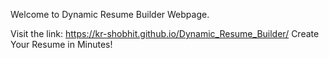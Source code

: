Welcome to Dynamic Resume Builder Webpage. 

Visit the link: https://kr-shobhit.github.io/Dynamic_Resume_Builder/
Create Your Resume in Minutes!
